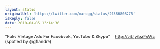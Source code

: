 ```yaml
---
layout: status
originalUrl: 'https://twitter.com/marcgg/status/20386808275'
isReply: false
date: 2010-08-05 13:14:36
---
```


"Fake Vintage Ads For Facebook, YouTube & Skype" ~ http://bit.ly/bzPxWz (spotted by @gflandre)
